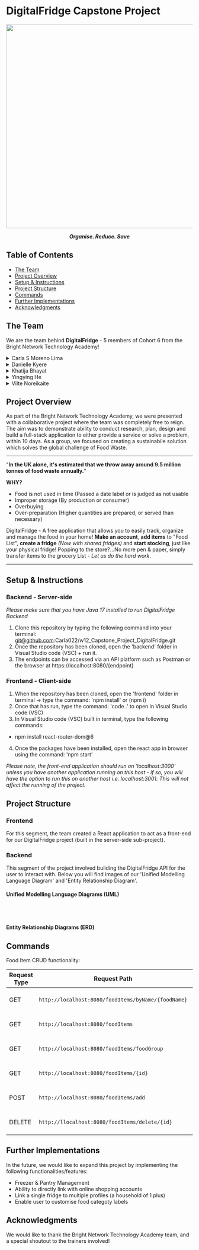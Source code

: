 # DigitalFridge Capstone Project

<p align="center">
<img src="https://user-images.githubusercontent.com/110243700/198577955-5d8963c0-f532-40d2-a145-e3ea0f772a7f.png" align="center" width="950" height="550"/>
  
***<div align="center">Organise. Reduce. Save</div>***
  
</p>

## Table of Contents
- [The Team](#the-team)
- [Project Overview](#project-overview)
- [Setup & Instructions](#setup-&-instructions)
- [Project Structure](#project-structure)
- [Commands](#commands)
- [Further Implementations](#further-implementations)
- [Acknowledgments](#acknowledgments)

## The Team
We are the team behind **DigitalFridge** - 5 members of Cohort 6 from the Bright Network Technology Academy!

<details>
<summary>Carla S Moreno Lima</summary>
  - GitHub: (https://github.com/Carla022)
</details>

<details>
<summary>Danielle Kyere</summary>
  - GitHub:(https://github.com/DaniK178)
</details>

<details>
<summary>Khatija Bhayat</summary>
  - GitHub:(https://github.com/ktb13)
</details>
 
<details>
<summary>Yingying He</summary>
  - GitHub:(https://github.com/Heying778)
</details>

<details>
<summary>Vilte Noreikaite</summary>
  - GitHub:(https://github.com/VilteNor)
</details>

## Project Overview
As part of the Bright Network Technology Academy, we were presented with a collaborative project where the team was completely free to reign. The aim was to demonstrate ability to conduct research, plan, design and build a full-stack application to either provide a service or solve a problem, within 10 days. As a group, we focused on creating a sustainabile solution which solves the global challenge of Food Waste.
<hr/>

"<b>In the UK alone, it's estimated that we throw away around 9.5 million tonnes of food waste annually.</b>"

**WHY?**

- Food is not used in time (Passed a date label or is judged as not usable
- Improper storage (By production or consumer)
- Overbuying
- Over-preparation (Higher quantities are prepared, or served than necessary)

DigitalFridge -  A free application that allows you to easily track, organize and manage the food in your home! **Make an account**, **add items** to "Food List", **create a fridge** *(Now with shared fridges)* and **start stocking**, just like your physical fridge! Popping to the store?...No more pen & paper, simply transfer items to the grocery List - *Let us do the hard work*.
<hr/>

## Setup & Instructions

### Backend - Server-side

*Please make sure that you have Java 17 installed to run DigitalFridge Backend*
1. Clone this repository by typing the following command into your terminal:
   git@github.com:Carla022/w12_Capstone_Project_DigitalFridge.git
2. Once the repository has been cloned, open the 'backend' folder in Visual Studio code (VSC) + run it.
3. The endpoints can be accessed via an API platform such as Postman or the browser at https://localhost:8080/{endpoint}

### Frontend - Client-side

1. When the repository has been cloned, open the 'frontend' folder in terminal -> type the command: 'npm install' or (npm i)
2. Once that has run, type the command: 'code .' to open in Visual Studio code (VSC)
3. In Visual Studio code (VSC) built in terminal, type the following commands:

- npm install react-router-dom@6

4. Once the packages have been installed, open the react app in browser using the command: 'npm start'

*Please note, the front-end application should run on ‘localhost:3000’ unless you have another application running on this host - if so, you will have the option to run this on another host i.e. localhost:3001. This will not affect the running of the project.*

## Project Structure

### Frontend

For this segment, the team created a React application to act as a front-end for our DigitalFridge project (built in the server-side sub-project). 

### Backend

This segment of the project involved building the DigitalFridge API for the user to interact with. Below you will find images of our 'Unified Modelling Language Diagram' and 'Entity Relationship Diagram'.

#### Unified Modelling Language Diagrams (UML)

<br>




<br>


#### Entity Relationship Diagrams (ERD)

## Commands

Food Item CRUD functionality: 

| Request Type  | Request Path                                                                         | Description                                  |
|---------------|--------------------------------------------------------------------------------------|----------------------------------------------|
| GET          | `http://localhost:8080/foodItems/byName/{foodName}`                                                | Retrieves a Food Item by Name                         
| GET           | `http://localhost:8080/foodItems`                                                        | Retrieves all Food Item                        
| GET        | `http://localhost:8080/foodItems/foodGroup`                                                     | Retrieves Food Items by category                               
| GET           | `http://localhost:8080/foodItems/{id}`                                                      | Retrieves a Food Item by Id                       
| POST          | `http://localhost:8080/foodItems/add`                                                  | Creates a new Food Item                     |
| DELETE        | `http://llocalhost:8080/foodItems/delete/{id}`                            | Deletes a a Food Item by Id                         


## Further Implementations

In the future, we would like to expand this project by implementing the following functionalities/features:

- Freezer & Pantry Management
- Ability to directly link with online shopping accounts
- Link a single fridge to multiple profiles (a household of 1 plus)
- Enable user to customise food categoty labels

## Acknowledgments

We would like to thank the Bright Network Technology Academy team, and a special shoutout to the trainers involved!
